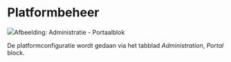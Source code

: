 # Platformbeheer

![](../../.gitbook/assets/images26%20%281%29.png)Afbeelding: Administratie - Portaalblok

De platformconfiguratie wordt gedaan via het tabblad _Administration_, _Portal_ block.
